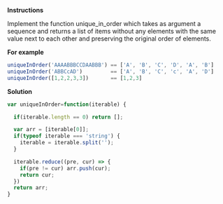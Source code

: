 **Instructions**

Implement the function unique_in_order which takes as argument a sequence and returns a list of items without any elements with the same value next to each other and preserving the original order of elements.

**For example**
```js
uniqueInOrder('AAAABBBCCDAABBB') == ['A', 'B', 'C', 'D', 'A', 'B']
uniqueInOrder('ABBCcAD')         == ['A', 'B', 'C', 'c', 'A', 'D']
uniqueInOrder([1,2,2,3,3])       == [1,2,3]
```

**Solution**
```js
var uniqueInOrder=function(iterable) {

  if(iterable.length == 0) return [];

  var arr = [iterable[0]];
  if(typeof iterable === 'string') {
    iterable = iterable.split('');
  }

  iterable.reduce((pre, cur) => {
    if(pre != cur) arr.push(cur);
    return cur;
  })
  return arr;
}
```